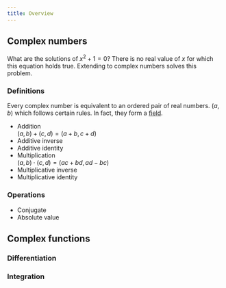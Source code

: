 ```yaml
---
title: Overview
---
```


## Complex numbers
What are the solutions of $x^2 + 1 = 0$? There is no real value of $x$ for which this equation holds true. Extending to complex numbers solves this problem. 

### Definitions

Every complex number is equivalent to an ordered pair of real numbers. $(a, b)$ which follows certain rules. In fact, they form a [field](../glossary/field.md). 

- Addition    
  $(a, b) + (c, d) = (a + b, c + d)$
- Additive inverse
- Additive identity
- Multiplication   
  $(a, b) \cdot (c, d) = (ac + bd, ad - bc)$
- Multiplicative inverse
- Multiplicative identity

### Operations

- Conjugate
- Absolute value

## Complex functions

### Differentiation


### Integration

